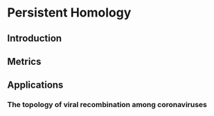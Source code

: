 # Persistent Homology
## Introduction
## Metrics
## Applications
### The topology of viral recombination among coronaviruses